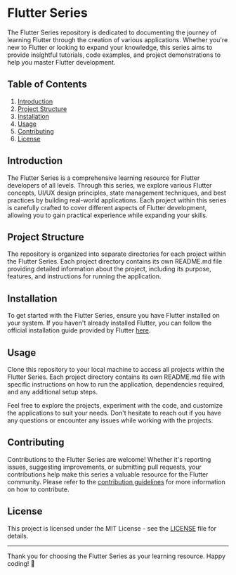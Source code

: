 # Flutter Series

The Flutter Series repository is dedicated to documenting the journey of learning Flutter through the creation of various applications. Whether you're new to Flutter or looking to expand your knowledge, this series aims to provide insightful tutorials, code examples, and project demonstrations to help you master Flutter development.

## Table of Contents

1. [Introduction](#introduction)
2. [Project Structure](#project-structure)
3. [Installation](#installation)
4. [Usage](#usage)
5. [Contributing](#contributing)
6. [License](#license)

## Introduction

The Flutter Series is a comprehensive learning resource for Flutter developers of all levels. Through this series, we explore various Flutter concepts, UI/UX design principles, state management techniques, and best practices by building real-world applications. Each project within this series is carefully crafted to cover different aspects of Flutter development, allowing you to gain practical experience while expanding your skills.

## Project Structure

The repository is organized into separate directories for each project within the Flutter Series. Each project directory contains its own README.md file providing detailed information about the project, including its purpose, features, and instructions for running the application.

## Installation

To get started with the Flutter Series, ensure you have Flutter installed on your system. If you haven't already installed Flutter, you can follow the official installation guide provided by Flutter [here](https://flutter.dev/docs/get-started/install).

## Usage

Clone this repository to your local machine to access all projects within the Flutter Series. Each project directory contains its own README.md file with specific instructions on how to run the application, dependencies required, and any additional setup steps.

Feel free to explore the projects, experiment with the code, and customize the applications to suit your needs. Don't hesitate to reach out if you have any questions or encounter any issues while working with the projects.

## Contributing

Contributions to the Flutter Series are welcome! Whether it's reporting issues, suggesting improvements, or submitting pull requests, your contributions help make this series a valuable resource for the Flutter community. Please refer to the [contribution guidelines](CONTRIBUTING.md) for more information on how to contribute.

## License

This project is licensed under the MIT License - see the [LICENSE](LICENSE) file for details.

---

Thank you for choosing the Flutter Series as your learning resource. Happy coding! 🚀
